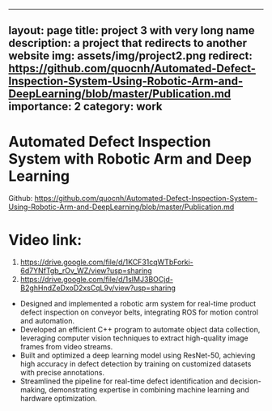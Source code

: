 
---
layout: page
title: project 3 with very long name
description: a project that redirects to another website
img: assets/img/project2.png
redirect: https://github.com/quocnh/Automated-Defect-Inspection-System-Using-Robotic-Arm-and-DeepLearning/blob/master/Publication.md
importance: 2
category: work
---


# Automated Defect Inspection System with Robotic Arm and Deep Learning
Github: https://github.com/quocnh/Automated-Defect-Inspection-System-Using-Robotic-Arm-and-DeepLearning/blob/master/Publication.md

# Video link:
1. https://drive.google.com/file/d/1KCF31cqWTbForki-6d7YNfTgb_rOv_WZ/view?usp=sharing
2. https://drive.google.com/file/d/1sIMJ3BOCjd-B2ghHndZeDxoD2xsCqL9v/view?usp=sharing

- Designed and implemented a robotic arm system for real-time product defect inspection on conveyor belts, integrating ROS for motion control and automation.
- Developed an efficient C++ program to automate object data collection, leveraging computer vision techniques to extract high-quality image frames from video streams.
- Built and optimized a deep learning model using ResNet-50, achieving high accuracy in defect detection by training on customized datasets with precise annotations.
- Streamlined the pipeline for real-time defect identification and decision-making, demonstrating expertise in combining machine learning and hardware optimization.

    



 

